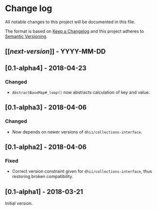 # Change log
All notable changes to this project will be documented in this file.

The format is based on [Keep a Changelog](http://keepachangelog.com/)
and this project adheres to [Semantic Versioning](http://semver.org/).

## [[*next-version*]] - YYYY-MM-DD

## [0.1-alpha4] - 2018-04-23
### Changed
- `AbstractBaseMap#_loop()` now abstracts calculation of key and value.

## [0.1-alpha3] - 2018-04-06
### Changed
- Now depends on newer versions of `dhii/collections-interface`.

## [0.1-alpha2] - 2018-04-06
### Fixed
- Correct version constraint given for `dhii/collections-interface`, thus restoring broken compatibility.

## [0.1-alpha1] - 2018-03-21
Initial version.
